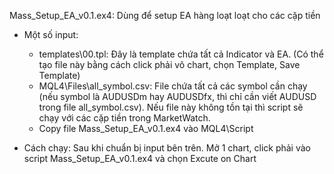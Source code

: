 Mass_Setup_EA_v0.1.ex4: Dùng để setup EA hàng loạt loạt cho các cặp tiền
- Một số input:
   - templates\00.tpl: Đây là template chứa tất cả Indicator và EA. (Có thể tạo file này bằng cách click phải vô chart, chọn Template, Save Template)
   - MQL4\Files\all_symbol.csv: File chứa tất cả các symbol cần chạy (nếu symbol là AUDUSDm hay AUDUSDfx, thì chỉ cần viết AUDUSD trong file all_symbol.csv). Nếu file này không tồn tại thì script sẽ chạy với các cặp tiền trong MarketWatch.
   - Copy file Mass_Setup_EA_v0.1.ex4 vào MQL4\Script

- Cách chạy: Sau khi chuẩn bị input bên trên. Mở 1 chart, click phải vào script Mass_Setup_EA_v0.1.ex4 và chọn Excute on Chart
